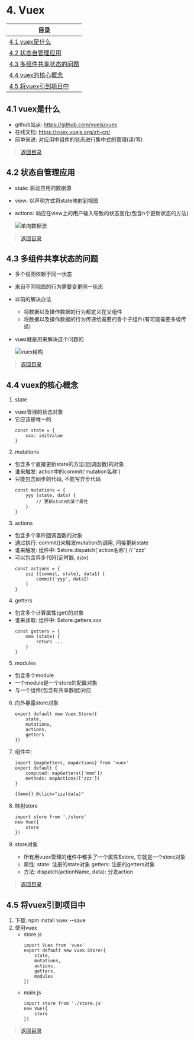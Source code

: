 # <a id="list-four">4. Vuex</a> 

| 目录                         |
| ---------------------------- |
| [4.1 vuex是什么](#four-one)|
| [4.2 状态自管理应用](#four-two)|
| [4.3 多组件共享状态的问题](#four-three)|
| [4.4 vuex的核心概念](#four-four)|
| [4.5 将vuex引到项目中](#four-five)|



## <a id="four-one">4.1 vuex是什么</a>
- github站点: https://github.com/vuejs/vuex
- 在线文档: https://vuex.vuejs.org/zh-cn/
- 简单来说: 对应用中组件的状态进行集中式的管理(读/写)
> [返回目录](#list-four)

## <a id="four-two">4.2 状态自管理应用</a>
- state: 驱动应用的数据源
- view: 以声明方式将state映射到视图
- actions: 响应在view上的用户输入导致的状态变化(包含n个更新状态的方法)

	![单向数据流](https://github.com/WTxiaomage/learning-repository/blob/master/Vue/images/flow.png)

> [返回目录](#list-four)

## <a id="four-three">4.3 多组件共享状态的问题</a>
- 多个视图依赖于同一状态
- 来自不同视图的行为需要变更同一状态
- 以前的解决办法
	* 将数据以及操作数据的行为都定义在父组件
	* 将数据以及操作数据的行为传递给需要的各个子组件(有可能需要多级传递)
- vuex就是用来解决这个问题的

	![vuex结构](https://github.com/WTxiaomage/learning-repository/blob/master/Vue/images/Vuex%E7%BB%93%E6%9E%84%E5%9B%BE.png)

> [返回目录](#list-four)

## <a id="four-four">4.4 vuex的核心概念</a>
1. state
- vuex管理的状态对象
- 它应该是唯一的
	```
	const state = {
		xxx: initValue
	}
	```
2. mutations
- 包含多个直接更新state的方法(回调函数)的对象
- 谁来触发: action中的commit('mutation名称')
- 只能包含同步的代码, 不能写异步代码
	```
	const mutations = {
		yyy (state, data) { 
			// 更新state的某个属性
		}
	}
	```
3. actions
- 包含多个事件回调函数的对象
- 通过执行: commit()来触发mutation的调用, 间接更新state
- 谁来触发: 组件中: $store.dispatch('action名称')  // 'zzz'
- 可以包含异步代码(定时器, ajax)
	```
	const actions = {
		zzz ({commit, state}, data1) {
			commit('yyy', data2)
		}
	}
	```
4. getters
- 包含多个计算属性(get)的对象
- 谁来读取: 组件中: $store.getters.xxx
	```
	const getters = {
		mmm (state) {
			return ...
		}
	}
	```
5. modules
- 包含多个module
- 一个module是一个store的配置对象
- 与一个组件(包含有共享数据)对应

6. 向外暴露store对象
	```
	export default new Vuex.Store({
		state,
		mutations,
		actions,
		getters
	})
	```
7. 组件中:
	```
	import {mapGetters, mapActions} from 'vuex'
	export default {
		computed: mapGetters(['mmm'])
		methods: mapActions(['zzz'])
	}

	{{mmm}} @click="zzz(data)"
	```

8. 映射store
	```
	import store from './store'
	new Vue({
		store
	})
	```

9. store对象
	- 所有用vuex管理的组件中都多了一个属性$store, 它就是一个store对象
	- 属性:
		state: 注册的state对象
		getters: 注册的getters对象
	- 方法:
		dispatch(actionName, data): 分发action 
> [返回目录](#list-four)

## <a id="four-five">4.5 将vuex引到项目中</a>
1. 下载: npm install vuex --save
2. 使用vuex
	- store.js
		```
		import Vuex from 'vuex'
		export default new Vuex.Store({
			state,
			mutations,
			actions,
			getters,
			modules
		})
		```
	- main.js
		```
		import store from './store.js'
		new Vue({
			store
		})
		```
> [返回目录](#list-four)
